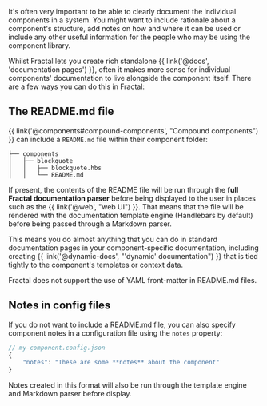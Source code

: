 It's often very important to be able to clearly document the individual components in a system. You might want to include rationale about a component's structure, add notes on how and where it can be used or include any other useful information for the people who may be using the component library.

Whilst Fractal lets you create rich standalone {{ link('@docs', 'documentation pages') }}, often it makes more sense for individual components' documentation to live alongside the component itself. There are a few ways you can do this in Fractal:

## The README.md file

{{ link('@components#compound-components', "Compound components") }} can include a `README.md` file within their component folder:

```tree
├── components
│   ├── blockquote
│   │   ├── blockquote.hbs
│   │   └── README.md
```

If present, the contents of the README file will be run through the **full Fractal documentation parser** before being displayed to the user in places such as the {{ link('@web', "web UI") }}. That means that the file will be rendered with the documentation template engine (Handlebars by default) before being passed through a Markdown parser.

This means you do almost anything that you can do in standard documentation pages in your component-specific documentation, including creating {{ link('@dynamic-docs', "'dynamic' documentation") }} that is tied tightly to the component's templates or context data.

<div class="Note Note--callout">
<p>Fractal does not support the use of YAML front-matter in README.md files.</p>
</div>

## Notes in config files

If you do not want to include a README.md file, you can also specify component notes in a configuration file using the `notes` property:

```js
// my-component.config.json
{
    "notes": "These are some **notes** about the component"
}
```

Notes created in this format will also be run through the template engine and Markdown parser before display.
